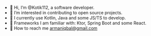 - 👋 Hi, I’m @Kotik112, a software developer.
- 👀 I’m interested in contributing to open source projects.
- 📑 I currently use Kotlin, Java and some JS/TS to develop.
- 💫 Frameworks I am familiar with: Ktor, Spring Boot and some React.
- 📧 How to reach me armaniqbal@gmail.com



<!---
Kotik112/Kotik112 is a ✨ special ✨ repository because its `README.md` (this file) appears on your GitHub profile.
You can click the Preview link to take a look at your changes.

![Kotik's GitHub stats](https://github-readme-stats.vercel.app/api?username=Kotik112&theme=great-gatsby)
![Kotik's Top Langs](https://github-readme-stats.vercel.app/api/top-langs/?username=Kotik112&hide=html,scss,stylus,blade,css,shell,batchfile,dockerfile&show_icons=true&count_private=true&theme=great-gatsby)
-->
<!---<p align="center">
  <a href="https://github.com/Kotik112">
    <img height="180em" src="https://github-readme-stats.vercel.app/api?username=Kotik112&theme=great-gatsby" />
    <img height="230em" src="https://github-readme-stats.vercel.app/api/top-langs/?username=Kotik112&hide=html,scss,stylus,blade,css,shell,batchfile,dockerfile&show_icons=true&count_private=true&theme=great-gatsby" />
  </a>
</p>-->
